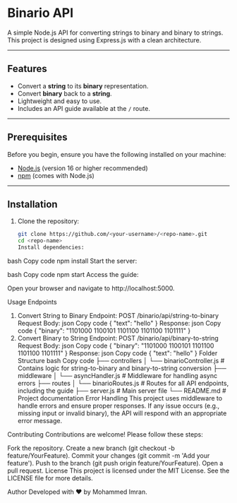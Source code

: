# Binario API

A simple Node.js API for converting strings to binary and binary to strings. This project is designed using Express.js with a clean architecture.

---

## Features

- Convert a **string** to its **binary** representation.
- Convert **binary** back to a **string**.
- Lightweight and easy to use.
- Includes an API guide available at the `/` route.

---

## Prerequisites

Before you begin, ensure you have the following installed on your machine:

- [Node.js](https://nodejs.org/) (version 16 or higher recommended)
- [npm](https://www.npmjs.com/) (comes with Node.js)

---

## Installation

1. Clone the repository:

   ```bash
   git clone https://github.com/<your-username>/<repo-name>.git
   cd <repo-name>
   Install dependencies:
   ```

bash
Copy code
npm install
Start the server:

bash
Copy code
npm start
Access the guide:

Open your browser and navigate to http://localhost:5000.

Usage
Endpoints

1. Convert String to Binary
   Endpoint: POST /binario/api/string-to-binary
   Request Body:
   json
   Copy code
   {
   "text": "hello"
   }
   Response:
   json
   Copy code
   {
   "binary": "1101000 1100101 1101100 1101100 1101111"
   }
2. Convert Binary to String
   Endpoint: POST /binario/api/binary-to-string
   Request Body:
   json
   Copy code
   {
   "binary": "1101000 1100101 1101100 1101100 1101111"
   }
   Response:
   json
   Copy code
   {
   "text": "hello"
   }
   Folder Structure
   bash
   Copy code
   ├── controllers
   │ └── binarioController.js # Contains logic for string-to-binary and binary-to-string conversion
   ├── middleware
   │ └── asyncHandler.js # Middleware for handling async errors
   ├── routes
   │ └── binarioRoutes.js # Routes for all API endpoints, including the guide
   ├── server.js # Main server file
   └── README.md # Project documentation
   Error Handling
   This project uses middleware to handle errors and ensure proper responses. If any issue occurs (e.g., missing input or invalid binary), the API will respond with an appropriate error message.

Contributing
Contributions are welcome! Please follow these steps:

Fork the repository.
Create a new branch (git checkout -b feature/YourFeature).
Commit your changes (git commit -m 'Add your feature').
Push to the branch (git push origin feature/YourFeature).
Open a pull request.
License
This project is licensed under the MIT License. See the LICENSE file for more details.

Author
Developed with ❤️ by Mohammed Imran.
